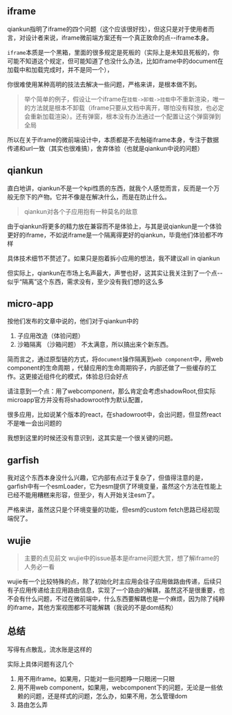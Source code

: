 

## iframe
qiankun指明了iframe的四个问题（这个应该很好找），但这只是对于使用者而言，对设计者来说，iframe微前端方案还有一个真正致命的点--iframe本身。

`iframe`本质是一个黑箱，里面的很多规定是死板的（实际上是未知且死板的，你可能不知道这个规定，但可能知道了也没什么办法，比如iframe中的document在加载中和加载完成时，并不是同一个），

你很难使用某种高明的技法去解决一些问题，严格来讲，是根本做不到。

> 举个简单的例子，假设让一个iframe在`挂载->卸载->挂载`中不重新渲染，唯一的方法就是根本不卸载（iframe只要从文档中离开，哪怕没有释放，也必定会重新加载渲染）。还有弹窗，根本没有办法通过一个配置让这个弹窗弹到全局


所以在关于iframe的微前端设计中，本质都是不去触碰iframe本身，专注于数据传递和url一致（其实也很难搞），舍弃体验（也就是qiankun中说的问题）

## qiankun
直白地讲，qiankun不是一个kpi性质的东西，就我个人感觉而言，反而是一个万般无奈下的产物。它并不像是在解决什么，而是在防止什么。

> qiankun对各个子应用抱有一种莫名的敌意

由于qiankun将更多的精力放在兼容而不是体验上，与其是说qiankun是一个体验更好的iframe，不如说iframe是一个隔离得更好的qiankun，毕竟他们体验都不咋样

具体技术细节不赘述了。如果只是抱着拆小应用的想法，我不建议all in qiankun

但实际上，qiankun在市场上名声最大，声誉也好，这其实让我关注到了一个点--似乎“隔离”这个东西，需求没有，至少没有我们想的这么多

## micro-app
按他们发布的文章中说的，他们对于qiankun中的
1. 子应用改造（体验问题）
2. 沙箱隔离 （沙箱问题）
不太满意，所以搞出来个新东西。

简而言之，通过原型链的方式，将`document`操作隔离到`web component`中，用web component的生命周期 ，代替应用的生命周期钩子，内部还做了一些缓存的工作。这更接近组件化的模式，体验总归会好点 

请注意到一个点：用了webcomponent，那么肯定会考虑shadowRoot,但实际microapp官方并没有将shadowroot作为默认配置，

很多应用，比如说某个版本的react，在shadowroot中，会出问题，但显然react不是唯一会出问题的

我想到这里的时候还没有意识到，这其实是一个很关键的问题。


## garfish

我对这个东西本身没什么兴趣，它内部有点过于复杂了，但值得注意的是，garfish中有一个esmLoader，它为esm提供了环境变量，虽然这个方法在性能上已经不能用糟糕来形容，但至少，有人开始关注esm了。

严格来讲，虽然这只是个环境变量的功能，但esm的custom fetch思路已经初现端倪了。

## wujie
> 主要的点见前文
> wujie中的issue基本是iframe问题大赏，想了解iframe的人务必一看

wujie有一个比较特殊的点，除了初始化时主应用会往子应用做路由传递，后续只有子应用传递给主应用路由信息，实现了一个路由的解耦，虽然这不是很重要，也不会有什么问题，不过在微前端中，什么东西要解耦也是一个麻烦，因为除了纯粹的iframe，其他方案视图都不可能解耦（我说的不是dom结构）

## 总结
写得有点散乱，流水账是这样的

实际上具体问题有这几个
1. 用不用iframe。如果用，只能对一些问题睁一只眼闭一只眼
2. 用不用web component，如果用，webcomponent下的问题，无论是一些依赖的问题，还是样式的问题，怎么办，如果不用，怎么管理dom
3. 路由怎么弄